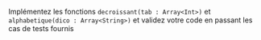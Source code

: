 Implémentez les fonctions `decroissant(tab : Array<Int>)` et `alphabetique(dico : Array<String>)`
et validez votre code en passant les cas de tests fournis